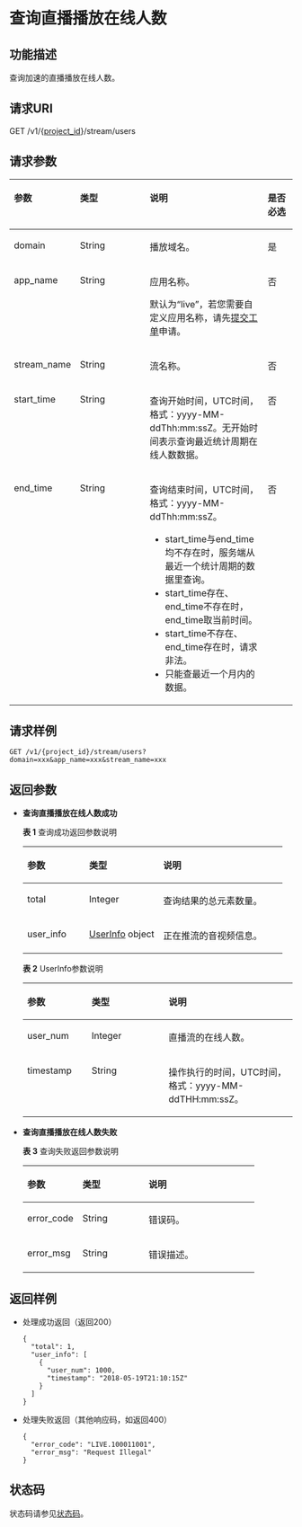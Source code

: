 # 查询直播播放在线人数<a name="live_03_0016"></a>

## 功能描述<a name="section265669277150255"></a>

查询加速的直播播放在线人数。

## 请求URI<a name="section1659099368150255"></a>

GET /v1/\{[project\_id](获取项目ID.md)\}/stream/users

## 请求参数<a name="section1893298698150255"></a>

<a name="table1532716870150255"></a>
<table><thead align="left"><tr id="row2053299190150255"><th class="cellrowborder" valign="top" width="21.279999999999998%" id="mcps1.1.5.1.1"><p id="p1822687159150255"><a name="p1822687159150255"></a><a name="p1822687159150255"></a>参数</p>
</th>
<th class="cellrowborder" valign="top" width="25.53%" id="mcps1.1.5.1.2"><p id="p569724489150255"><a name="p569724489150255"></a><a name="p569724489150255"></a>类型</p>
</th>
<th class="cellrowborder" valign="top" width="42.55%" id="mcps1.1.5.1.3"><p id="p157293865150255"><a name="p157293865150255"></a><a name="p157293865150255"></a>说明</p>
</th>
<th class="cellrowborder" valign="top" width="10.639999999999999%" id="mcps1.1.5.1.4"><p id="p1492072688150255"><a name="p1492072688150255"></a><a name="p1492072688150255"></a>是否必选</p>
</th>
</tr>
</thead>
<tbody><tr id="row2097610790150255"><td class="cellrowborder" valign="top" width="21.279999999999998%" headers="mcps1.1.5.1.1 "><p id="p1507189009150255"><a name="p1507189009150255"></a><a name="p1507189009150255"></a>domain</p>
</td>
<td class="cellrowborder" valign="top" width="25.53%" headers="mcps1.1.5.1.2 "><p id="p638213019245"><a name="p638213019245"></a><a name="p638213019245"></a>String</p>
</td>
<td class="cellrowborder" valign="top" width="42.55%" headers="mcps1.1.5.1.3 "><p id="p1567975135150255"><a name="p1567975135150255"></a><a name="p1567975135150255"></a>播放域名。</p>
</td>
<td class="cellrowborder" valign="top" width="10.639999999999999%" headers="mcps1.1.5.1.4 "><p id="p1594029047150255"><a name="p1594029047150255"></a><a name="p1594029047150255"></a>是</p>
</td>
</tr>
<tr id="row168232118150255"><td class="cellrowborder" valign="top" width="21.279999999999998%" headers="mcps1.1.5.1.1 "><p id="p1495422022150255"><a name="p1495422022150255"></a><a name="p1495422022150255"></a>app_name</p>
</td>
<td class="cellrowborder" valign="top" width="25.53%" headers="mcps1.1.5.1.2 "><p id="p440863012243"><a name="p440863012243"></a><a name="p440863012243"></a>String</p>
</td>
<td class="cellrowborder" valign="top" width="42.55%" headers="mcps1.1.5.1.3 "><p id="p1487316810512"><a name="p1487316810512"></a><a name="p1487316810512"></a>应用名称。</p>
<p id="p1100670037150255"><a name="p1100670037150255"></a><a name="p1100670037150255"></a>默认为“live”，若您需要自定义应用名称，请先<a href="https://console.huaweicloud.com/ticket" target="_blank" rel="noopener noreferrer">提交工单</a>申请。</p>
</td>
<td class="cellrowborder" valign="top" width="10.639999999999999%" headers="mcps1.1.5.1.4 "><p id="p811125932150255"><a name="p811125932150255"></a><a name="p811125932150255"></a>否</p>
</td>
</tr>
<tr id="row1813051150255"><td class="cellrowborder" valign="top" width="21.279999999999998%" headers="mcps1.1.5.1.1 "><p id="p1542603551150255"><a name="p1542603551150255"></a><a name="p1542603551150255"></a>stream_name</p>
</td>
<td class="cellrowborder" valign="top" width="25.53%" headers="mcps1.1.5.1.2 "><p id="p1841183020246"><a name="p1841183020246"></a><a name="p1841183020246"></a>String</p>
</td>
<td class="cellrowborder" valign="top" width="42.55%" headers="mcps1.1.5.1.3 "><p id="p1771878164150255"><a name="p1771878164150255"></a><a name="p1771878164150255"></a>流名称。</p>
</td>
<td class="cellrowborder" valign="top" width="10.639999999999999%" headers="mcps1.1.5.1.4 "><p id="p133037961150255"><a name="p133037961150255"></a><a name="p133037961150255"></a>否</p>
</td>
</tr>
<tr id="row277061496150255"><td class="cellrowborder" valign="top" width="21.279999999999998%" headers="mcps1.1.5.1.1 "><p id="p780560272150255"><a name="p780560272150255"></a><a name="p780560272150255"></a>start_time</p>
</td>
<td class="cellrowborder" valign="top" width="25.53%" headers="mcps1.1.5.1.2 "><p id="p1941593014240"><a name="p1941593014240"></a><a name="p1941593014240"></a>String</p>
</td>
<td class="cellrowborder" valign="top" width="42.55%" headers="mcps1.1.5.1.3 "><p id="p662387867150255"><a name="p662387867150255"></a><a name="p662387867150255"></a>查询开始时间，UTC时间，格式：yyyy-MM-ddThh:mm:ssZ。无开始时间表示查询最近统计周期在线人数数据。</p>
</td>
<td class="cellrowborder" valign="top" width="10.639999999999999%" headers="mcps1.1.5.1.4 "><p id="p841640348150255"><a name="p841640348150255"></a><a name="p841640348150255"></a>否</p>
</td>
</tr>
<tr id="row1692141329150255"><td class="cellrowborder" valign="top" width="21.279999999999998%" headers="mcps1.1.5.1.1 "><p id="p1379323952150255"><a name="p1379323952150255"></a><a name="p1379323952150255"></a>end_time</p>
</td>
<td class="cellrowborder" valign="top" width="25.53%" headers="mcps1.1.5.1.2 "><p id="p7419113092411"><a name="p7419113092411"></a><a name="p7419113092411"></a>String</p>
</td>
<td class="cellrowborder" valign="top" width="42.55%" headers="mcps1.1.5.1.3 "><p id="p1419910615268"><a name="p1419910615268"></a><a name="p1419910615268"></a>查询结束时间，UTC时间，格式：yyyy-MM-ddThh:mm:ssZ。</p>
<a name="ul88424231262"></a><a name="ul88424231262"></a><ul id="ul88424231262"><li>start_time与end_time均不存在时，服务端从最近一个统计周期的数据里查询。</li><li>start_time存在、end_time不存在时，end_time取当前时间。</li><li>start_time不存在、end_time存在时，请求非法。</li><li>只能查最近一个月内的数据。</li></ul>
</td>
<td class="cellrowborder" valign="top" width="10.639999999999999%" headers="mcps1.1.5.1.4 "><p id="p1777660564150255"><a name="p1777660564150255"></a><a name="p1777660564150255"></a>否</p>
</td>
</tr>
</tbody>
</table>

## 请求样例<a name="section1412815350150255"></a>

```
GET /v1/{project_id}/stream/users?domain=xxx&app_name=xxx&stream_name=xxx

```

## 返回参数<a name="section785539367150255"></a>

-   **查询直播播放在线人数成功**

    **表 1**  查询成功返回参数说明

    <a name="table934357524150255"></a>
    <table><thead align="left"><tr id="row2113217387150255"><th class="cellrowborder" valign="top" width="23.810000000000002%" id="mcps1.2.4.1.1"><p id="p2043677183150255"><a name="p2043677183150255"></a><a name="p2043677183150255"></a>参数</p>
    </th>
    <th class="cellrowborder" valign="top" width="28.57%" id="mcps1.2.4.1.2"><p id="p694395027150255"><a name="p694395027150255"></a><a name="p694395027150255"></a>类型</p>
    </th>
    <th class="cellrowborder" valign="top" width="47.620000000000005%" id="mcps1.2.4.1.3"><p id="p229703005150255"><a name="p229703005150255"></a><a name="p229703005150255"></a>说明</p>
    </th>
    </tr>
    </thead>
    <tbody><tr id="row1516916640150255"><td class="cellrowborder" valign="top" width="23.810000000000002%" headers="mcps1.2.4.1.1 "><p id="p1338233587150255"><a name="p1338233587150255"></a><a name="p1338233587150255"></a>total</p>
    </td>
    <td class="cellrowborder" valign="top" width="28.57%" headers="mcps1.2.4.1.2 "><p id="p1454598111150255"><a name="p1454598111150255"></a><a name="p1454598111150255"></a>Integer</p>
    </td>
    <td class="cellrowborder" valign="top" width="47.620000000000005%" headers="mcps1.2.4.1.3 "><p id="p701028225150255"><a name="p701028225150255"></a><a name="p701028225150255"></a>查询结果的总元素数量。</p>
    </td>
    </tr>
    <tr id="row1033637981150255"><td class="cellrowborder" valign="top" width="23.810000000000002%" headers="mcps1.2.4.1.1 "><p id="p1635326178150255"><a name="p1635326178150255"></a><a name="p1635326178150255"></a>user_info</p>
    </td>
    <td class="cellrowborder" valign="top" width="28.57%" headers="mcps1.2.4.1.2 "><p id="p1335009533150255"><a name="p1335009533150255"></a><a name="p1335009533150255"></a><a href="#table1401560510150255">UserInfo</a> object</p>
    </td>
    <td class="cellrowborder" valign="top" width="47.620000000000005%" headers="mcps1.2.4.1.3 "><p id="p678402633150255"><a name="p678402633150255"></a><a name="p678402633150255"></a>正在推流的音视频信息。</p>
    </td>
    </tr>
    </tbody>
    </table>

    **表 2**  UserInfo参数说明

    <a name="table1401560510150255"></a>
    <table><thead align="left"><tr id="row1707178014150255"><th class="cellrowborder" valign="top" width="23.810000000000002%" id="mcps1.2.4.1.1"><p id="p1993301393150255"><a name="p1993301393150255"></a><a name="p1993301393150255"></a>参数</p>
    </th>
    <th class="cellrowborder" valign="top" width="28.57%" id="mcps1.2.4.1.2"><p id="p621854462150255"><a name="p621854462150255"></a><a name="p621854462150255"></a>类型</p>
    </th>
    <th class="cellrowborder" valign="top" width="47.620000000000005%" id="mcps1.2.4.1.3"><p id="p253250699150255"><a name="p253250699150255"></a><a name="p253250699150255"></a>说明</p>
    </th>
    </tr>
    </thead>
    <tbody><tr id="row1302040194150255"><td class="cellrowborder" valign="top" width="23.810000000000002%" headers="mcps1.2.4.1.1 "><p id="p412873217150255"><a name="p412873217150255"></a><a name="p412873217150255"></a>user_num</p>
    </td>
    <td class="cellrowborder" valign="top" width="28.57%" headers="mcps1.2.4.1.2 "><p id="p337122441150255"><a name="p337122441150255"></a><a name="p337122441150255"></a>Integer</p>
    </td>
    <td class="cellrowborder" valign="top" width="47.620000000000005%" headers="mcps1.2.4.1.3 "><p id="p1397971223150255"><a name="p1397971223150255"></a><a name="p1397971223150255"></a>直播流的在线人数。</p>
    </td>
    </tr>
    <tr id="row1056460108150255"><td class="cellrowborder" valign="top" width="23.810000000000002%" headers="mcps1.2.4.1.1 "><p id="p1863608917150255"><a name="p1863608917150255"></a><a name="p1863608917150255"></a>timestamp</p>
    </td>
    <td class="cellrowborder" valign="top" width="28.57%" headers="mcps1.2.4.1.2 "><p id="p376500989150255"><a name="p376500989150255"></a><a name="p376500989150255"></a>String</p>
    </td>
    <td class="cellrowborder" valign="top" width="47.620000000000005%" headers="mcps1.2.4.1.3 "><p id="p214949500150255"><a name="p214949500150255"></a><a name="p214949500150255"></a>操作执行的时间，UTC时间，格式：yyyy-MM-ddTHH:mm:ssZ。</p>
    </td>
    </tr>
    </tbody>
    </table>


-   **查询直播播放在线人数失败**

    **表 3**  查询失败返回参数说明

    <a name="table1365870310150255"></a>
    <table><thead align="left"><tr id="row594838013150255"><th class="cellrowborder" valign="top" width="23.810000000000002%" id="mcps1.2.4.1.1"><p id="p1145673865150255"><a name="p1145673865150255"></a><a name="p1145673865150255"></a>参数</p>
    </th>
    <th class="cellrowborder" valign="top" width="28.57%" id="mcps1.2.4.1.2"><p id="p1919322102150255"><a name="p1919322102150255"></a><a name="p1919322102150255"></a>类型</p>
    </th>
    <th class="cellrowborder" valign="top" width="47.620000000000005%" id="mcps1.2.4.1.3"><p id="p596481681150255"><a name="p596481681150255"></a><a name="p596481681150255"></a>说明</p>
    </th>
    </tr>
    </thead>
    <tbody><tr id="row108835849150255"><td class="cellrowborder" valign="top" width="23.810000000000002%" headers="mcps1.2.4.1.1 "><p id="p1821374579150255"><a name="p1821374579150255"></a><a name="p1821374579150255"></a>error_code</p>
    </td>
    <td class="cellrowborder" valign="top" width="28.57%" headers="mcps1.2.4.1.2 "><p id="p12546142192414"><a name="p12546142192414"></a><a name="p12546142192414"></a>String</p>
    </td>
    <td class="cellrowborder" valign="top" width="47.620000000000005%" headers="mcps1.2.4.1.3 "><p id="p1753437823150255"><a name="p1753437823150255"></a><a name="p1753437823150255"></a>错误码。</p>
    </td>
    </tr>
    <tr id="row552110657150255"><td class="cellrowborder" valign="top" width="23.810000000000002%" headers="mcps1.2.4.1.1 "><p id="p1357317735150255"><a name="p1357317735150255"></a><a name="p1357317735150255"></a>error_msg</p>
    </td>
    <td class="cellrowborder" valign="top" width="28.57%" headers="mcps1.2.4.1.2 "><p id="p11549642172412"><a name="p11549642172412"></a><a name="p11549642172412"></a>String</p>
    </td>
    <td class="cellrowborder" valign="top" width="47.620000000000005%" headers="mcps1.2.4.1.3 "><p id="p1813091578150255"><a name="p1813091578150255"></a><a name="p1813091578150255"></a>错误描述。</p>
    </td>
    </tr>
    </tbody>
    </table>


## 返回样例<a name="section1622002184150255"></a>

-   处理成功返回（返回200）

    ```
    {
      "total": 1,
      "user_info": [
        {
          "user_num": 1000,
          "timestamp": "2018-05-19T21:10:15Z"
        }
      ]
    }
    
    ```

-   处理失败返回（其他响应码，如返回400）

    ```
    {
      "error_code": "LIVE.100011001",
      "error_msg": "Request Illegal"
    }
    
    ```


## 状态码<a name="section3507628544"></a>

状态码请参见[状态码](状态码.md)。

